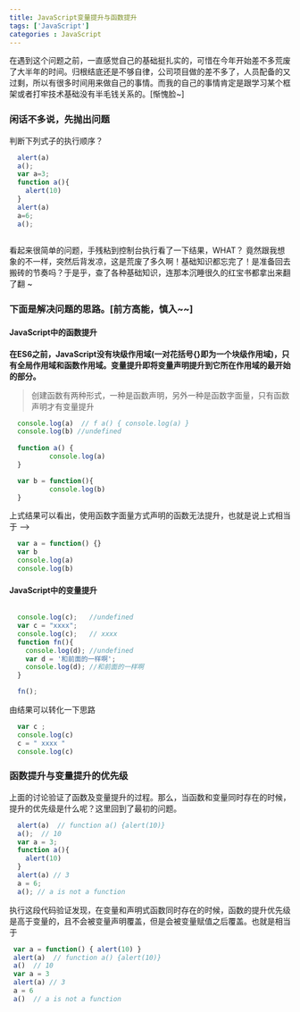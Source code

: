 ```yaml
---
title: JavaScript变量提升与函数提升
tags: ['JavaScript']
categories : JavaScript
---
```


在遇到这个问题之前，一直感觉自己的基础挺扎实的，可惜在今年开始差不多荒废了大半年的时间。归根结底还是不够自律，公司项目做的差不多了，人员配备的又过剩，所以有很多时间用来做自己的事情。而我的自己的事情肯定是跟学习某个框架或者打牢技术基础没有半毛钱关系的。[惭愧脸~]

### 闲话不多说，先抛出问题

判断下列式子的执行顺序？

````js
  alert(a)
  a();
  var a=3;
  function a(){
    alert(10)
  }  
  alert(a)
  a=6;
  a();
 
````

 <!-- more -->

 看起来很简单的问题，手残粘到控制台执行看了一下结果，WHAT？ 竟然跟我想象的不一样，突然后背发凉，这是荒废了多久啊！基础知识都忘完了！是准备回去搬砖的节奏吗？于是乎，查了各种基础知识，连那本沉睡很久的红宝书都拿出来翻了翻 ~

### 下面是解决问题的思路。[前方高能，慎入~~]

#### JavaScript中的函数提升

**在ES6之前，JavaScript没有块级作用域(一对花括号{}即为一个块级作用域)，只有全局作用域和函数作用域。变量提升即将变量声明提升到它所在作用域的最开始的部分。**

> 创建函数有两种形式，一种是函数声明，另外一种是函数字面量，只有函数声明才有变量提升

```js
  console.log(a)  // f a() { console.log(a) }
  console.log(b) //undefined
      
  function a() {
          console.log(a) 
  }

  var b = function(){
          console.log(b)
  }

```
上式结果可以看出，使用函数字面量方式声明的函数无法提升，也就是说上式相当于 -->

```js
  var a = function() {}
  var b 
  console.log(a)
  console.log(b)

```

#### JavaScript中的变量提升

```js

  console.log(c);   //undefined
  var c = "xxxx";
  console.log(c);   // xxxx
  function fn(){
    console.log(d); //undefined
    var d = '和前面的一样啊';
    console.log(d); //和前面的一样啊
  }

  fn();

```
由结果可以转化一下思路

```js
  var c ;
  console.log(c)
  c = " xxxx "
  console.log(c)

```

### 函数提升与变量提升的优先级

上面的讨论验证了函数及变量提升的过程。那么，当函数和变量同时存在的时候，提升的优先级是什么呢？这里回到了最初的问题。

```js
  alert(a)  // function a() {alert(10)}
  a();  // 10
  var a = 3;
  function a(){
    alert(10)
  }  
  alert(a) // 3
  a = 6;
  a(); // a is not a function

```
执行这段代码验证发现，在变量和声明式函数同时存在的时候，函数的提升优先级是高于变量的，且不会被变量声明覆盖，但是会被变量赋值之后覆盖。也就是相当于

```js
 var a = function() { alert(10) }
 alert(a)  // function a() {alert(10)}
 a()  // 10
 var a = 3
 alert(a) // 3
 a = 6 
 a()  // a is not a function

```

